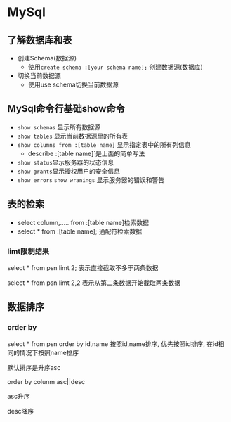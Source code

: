 # MySql

## 了解数据库和表

- 创建Schema(数据源)
  - 使用`create schema :[your schema name];`	创建数据源(数据库)
- 切换当前数据源
  - 使用use schema切换当前数据源

## MySql命令行基础show命令

- `show schemas` 显示所有数据源
- `show tables` 显示当前数据源里的所有表
- `show columns from :[table name]`  显示指定表中的所有列信息
  - describe :[table name]`是上面的简单写法
- `show status`显示服务器的状态信息
- `show grants`显示授权用户的安全信息
- `show errors` `show wranings` 显示服务器的错误和警告

## 表的检索

- select column,..... from :[table name]检索数据
- select * from :[table name]; 通配符检索数据

### limt限制结果

select * from psn limt 2;	表示直接截取不多于两条数据

select * from psn limt 2,2	表示从第二条数据开始截取两条数据

## 数据排序

### order by

select * from psn order by id,name	按照id,name排序, 优先按照id排序, 在id相同的情况下按照name排序

默认排序是升序asc

order by colunm asc||desc

asc升序

desc降序

